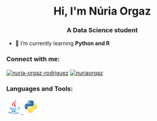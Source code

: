 <h1 align="center">Hi, I'm Núria Orgaz</h1>
<h3 align="center">A Data Science student</h3>

- 🌱 I’m currently learning **Python and R**

<h3 align="left">Connect with me:</h3>
<p align="left">
<a href="https://linkedin.com/in/nuria-orgaz-rodriguez" target="blank"><img align="center" src="https://raw.githubusercontent.com/rahuldkjain/github-profile-readme-generator/master/src/images/icons/Social/linked-in-alt.svg" alt="nuria-orgaz-rodriguez" height="30" width="40" /></a>
<a href="https://kaggle.com/nuriaorgaz" target="blank"><img align="center" src="https://raw.githubusercontent.com/rahuldkjain/github-profile-readme-generator/master/src/images/icons/Social/kaggle.svg" alt="nuriaorgaz" height="30" width="40" /></a>
</p>

<h3 align="left">Languages and Tools:</h3>
<p align="left"> <a href="https://www.java.com" target="_blank" rel="noreferrer"> <img src="https://raw.githubusercontent.com/devicons/devicon/master/icons/java/java-original.svg" alt="java" width="40" height="40"/> </a> <a href="https://www.python.org" target="_blank" rel="noreferrer"> <img src="https://raw.githubusercontent.com/devicons/devicon/master/icons/python/python-original.svg" alt="python" width="40" height="40"/> </a> </p>
